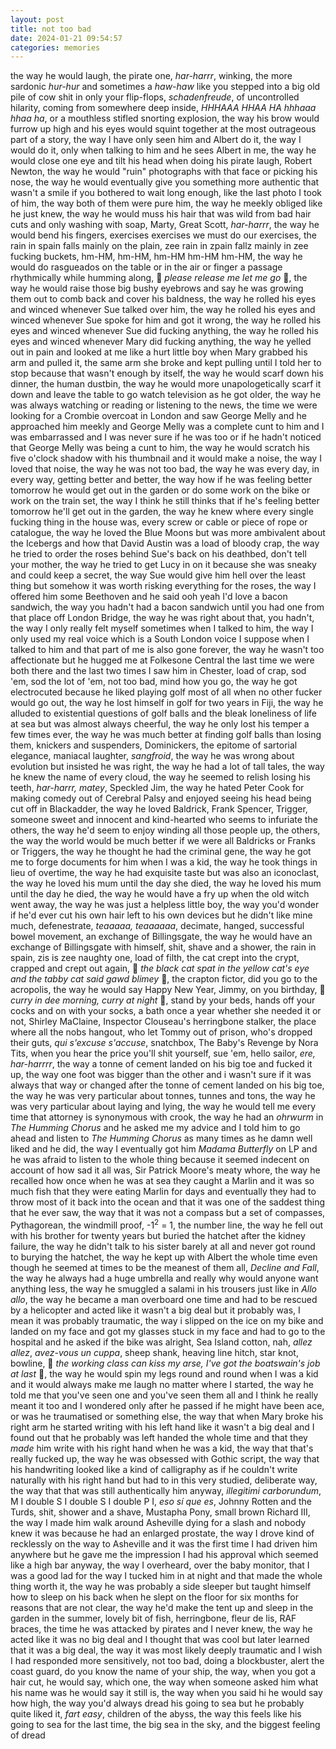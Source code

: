 ```yaml
---
layout: post
title: not too bad
date: 2024-01-21 09:54:57
categories: memories
---
```


the way he would laugh, the pirate one, *har-harrr*, winking, the more
sardonic *hur-hur* and sometimes a *haw-haw* like you stepped into a
big old pile of cow shit in only your flip-flops, *schadenfreude*, of
uncontrolled hilarity, coming from somewhere deep inside, *HHHAAA HHAA
HA hhhaaa hhaa ha*, or a mouthless stifled snorting explosion, the way
his brow would furrow up high and his eyes would squint together at
the most outrageous part of a story, the way I have only seen him and
Albert do it, the way I would do it, only when talking to him and he
sees Albert in me, the way he would close one eye and tilt his head
when doing his pirate laugh, Robert Newton, the way he would "ruin"
photographs with that face or picking his nose, the way he would
eventually give you something more authentic that wasn't a smile if
you bothered to wait long enough, like the last photo I took of him,
the way both of them were pure him, the way he meekly obliged like he
just knew, the way he would muss his hair that was wild from bad hair
cuts and only washing with soap, Marty, Great Scott, *har-harrr*, the
way he would bend his fingers, exercises exercises we must do our
exercises, the rain in spain falls mainly on the plain, zee rain in
zpain fallz mainly in zee fucking buckets, hm-HM, hm-HM, hm-HM hm-HM
hm-HM, the way he would do rasgueados on the table or in the air or
finger a passage rhythmically while humming along, 🎵 *please release
me let me go* 🎵, the way he would raise those big bushy eyebrows and
say he was growing them out to comb back and cover his baldness, the
way he rolled his eyes and winced whenever Sue talked over him, the
way he rolled his eyes and winced whenever Sue spoke for him and got
it wrong, the way he rolled his eyes and winced whenever Sue did
fucking anything, the way he rolled his eyes and winced whenever Mary
did fucking anything, the way he yelled out in pain and looked at me
like a hurt little boy when Mary grabbed his arm and pulled it, the
same arm she broke and kept pulling until I told her to stop because
that wasn't enough by itself, the way he would scarf down his dinner,
the human dustbin, the way he would more unapologetically scarf it
down and leave the table to go watch television as he got older, the
way he was always watching or reading or listening to the news, the
time we were looking for a Crombie overcoat in London and saw George
Melly and he approached him meekly and George Melly was a complete
cunt to him and I was embarrassed and I was never sure if he was too
or if he hadn't noticed that George Melly was being a cunt to him, the
way he would scratch his five o'clock shadow with his thumbnail and it
would make a noise, the way I loved that noise, the way he was not too
bad, the way he was every day, in every way, getting better and
better, the way how if he was feeling better tomorrow he would get out
in the garden or do some work on the bike or work on the train set,
the way I think he still thinks that if he's feeling better tomorrow
he'll get out in the garden, the way he knew where every single
fucking thing in the house was, every screw or cable or piece of rope
or catalogue, the way he loved the Blue Moons but was more ambivalent
about the Icebergs and how that David Austin was a load of bloody
crap, the way he tried to order the roses behind Sue's back on his
deathbed, don't tell your mother, the way he tried to get Lucy in on
it because she was sneaky and could keep a secret, the way Sue would
give him hell over the least thing but somehow it was worth risking
everything for the roses, the way I offered him some Beethoven and he
said ooh yeah I'd love a bacon sandwich, the way you hadn't had a
bacon sandwich until you had one from that place off London Bridge,
the way he was right about that, you hadn't, the way I only really
felt myself sometimes when I talked to him, the way I only used my
real voice which is a South London voice I suppose when I talked to
him and that part of me is also gone forever, the way he wasn't too
affectionate but he hugged me at Folkesone Central the last time we
were both there and the last two times I saw him in Chester, load of
crap, sod 'em, sod the lot of 'em, not too bad, mind how you go, the
way he got electrocuted because he liked playing golf most of all when
no other fucker would go out, the way he lost himself in golf for two
years in Fiji, the way he alluded to existential questions of golf
balls and the bleak loneliness of life at sea but was almost always
cheerful, the way he only lost his temper a few times ever, the way he
was much better at finding golf balls than losing them, knickers and
suspenders, Dominickers, the epitome of sartorial elegance, maniacal
laughter, *sangfroid*, the way he was wrong about evolution but
insisted he was right, the way he had a lot of tall tales, the way he
knew the name of every cloud, the way he seemed to relish losing his
teeth, *har-harrr, matey*, Speckled Jim, the way he hated Peter Cook
for making comedy out of Cerebral Palsy and enjoyed seeing his head
being cut off in Blackadder, the way he loved Baldrick, Frank Spencer,
Trigger, someone sweet and innocent and kind-hearted who seems to
infuriate the others, the way he'd seem to enjoy winding all those
people up, the others, the way the world would be much better if we
were all Baldricks or Franks or Triggers, the way he thought he had
the criminal gene, the way he got me to forge documents for him when I
was a kid, the way he took things in lieu of overtime, the way he had
exquisite taste but was also an iconoclast, the way he loved his mum
until the day she died, the way he loved his mum until the day he
died, the way he would have a fry up when the old witch went away, the
way he was just a helpless little boy, the way you'd wonder if he'd
ever cut his own hair left to his own devices but he didn't like mine
much, defenestrate, *teaaaaa, teaaaaaa*, decimate, hanged, successful
bowel movement, an exchange of Billingsgate, the way he would have an
exchange of Billingsgate with himself, shit, shave and a shower, the
rain in spain, zis is zee naughty one, load of filth, the cat crept
into the crypt, crapped and crept out again, 🎵 *the black cat spat in
the yellow cat's eye and the tabby cat said gawd blimey* 🎵, the
crapton fictor, did you go to the acropolis, the way he would say
Happy New Year, Jimmy, on you birthday, 🎵 *curry in dee morning,
curry at night* 🎵, stand by your beds, hands off your cocks and on
with your socks, a bath once a year whether she needed it or not,
Shirley MaClaine, Inspector Clouseau's herringbone stalker, the place
where all the nobs hangout, who let Tommy out of prison, who's dropped
their guts, *qui s'excuse s'accuse*, snatchbox, The Baby's Revenge by
Nora Tits, when you hear the price you'll shit yourself, sue 'em,
hello sailor, *ere, har-harrrr*, the way a tonne of cement landed on
his big toe and fucked it up, the way one foot was bigger than the
other and i wasn't sure if it was always that way or changed after the
tonne of cement landed on his big toe, the way he was very particular
about tonnes, tunnes and tons, the way he was very particular about
laying and lying, the way he would tell me every time that attorney is
synonymous with crook, the way he had an *ohrwurm* in *The Humming
Chorus* and he asked me my advice and I told him to go ahead and
listen to *The Humming Chorus* as many times as he damn well liked and
he did, the way I eventually got him *Madama Butterfly* on LP and he
was afraid to listen to the whole thing because it seemed indecent on
account of how sad it all was, Sir Patrick Moore's meaty whore, the
way he recalled how once when he was at sea they caught a Marlin and
it was so much fish that they were eating Marlin for days and
eventually they had to throw most of it back into the ocean and that
it was one of the saddest thing that he ever saw, the way that it was
not a compass but a set of compasses, Pythagorean, the windmill proof,
-1<sup>2</sup> = 1, the number line, the way he fell out with his
brother for twenty years but buried the hatchet after the kidney
failure, the way he didn't talk to his sister barely at all and never
got round to burying the hatchet, the way he kept up with Albert the
whole time even though he seemed at times to be the meanest of them
all, *Decline and Fall*, the way he always had a huge umbrella and
really why would anyone want anything less, the way he smuggled a
salami in his trousers just like in *Allo allo*, the way he became a
man overboard one time and had to be rescued by a helicopter and acted
like it wasn't a big deal but it probably was, I mean it was probably
traumatic, the way i slipped on the ice on my bike and landed on my
face and got my glasses stuck in my face and had to go to the hospital
and he asked if the bike was alright, Sea Island cotton, nah, *allez
allez*, *avez-vous un cuppa*, sheep shank, heaving line hitch, star
knot, bowline, 🎵 *the working class can kiss my arse, I've got the
boatswain's job at last* 🎵, the way he would spin my legs round and
round when I was a kid and it would always make me laugh no matter
where I started, the way he told me that you've seen one and you've
seen them all and I think he really meant it too and I wondered only
after he passed if he might have been ace, or was he traumatised or
something else, the way that when Mary broke his right arm he started
writing with his left hand like it wasn't a big deal and I found out
that he probably was left handed the whole time and that they *made*
him write with his right hand when he was a kid, the way that that's
really fucked up, the way he was obsessed with Gothic script, the way
that his handwriting looked like a kind of calligraphy as if he
couldn't write naturally with his right hand but had to in this very
studied, deliberate way, the way that that was still authentically him
anyway, *illegitimi carborundum*, M I double S I double S I double P
I, *eso sí que es*, Johnny Rotten and the Turds, shit, shower and a
shave, Mustapha Pony, small brown Richard III, the way I made him walk
around Asheville dying for a slash and nobody knew it was because he
had an enlarged prostate, the way I drove kind of recklessly on the
way to Asheville and it was the first time I had driven him anywhere
but he gave me the impression I had his approval which seemed like a
high bar anyway, the way I overheard, over the baby monitor, that I
was a good lad for the way I tucked him in at night and that made the
whole thing worth it, the way he was probably a side sleeper but
taught himself how to sleep on his back when he slept on the floor for
six months for reasons that are not clear, the way he'd make the tent
up and sleep in the garden in the summer, lovely bit of fish,
herringbone, fleur de lis, RAF braces, the time he was attacked by
pirates and I never knew, the way he acted like it was no big deal and
I thought that was cool but later learned that it was a big deal, the
way it was most likely deeply traumatic and I wish I had responded
more sensitively, not too bad, doing a blockbuster, alert the coast
guard, do you know the name of your ship, the way, when you got a hair
cut, he would say, which one, the way when someone asked him what his
name was he would say it still is, the way when you said hi he would
say how high, the way you'd always dread his going to sea but he
probably quite liked it, *fart easy*, children of the abyss, the way
this feels like his going to sea for the last time, the big sea in the
sky, and the biggest feeling of dread
